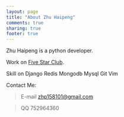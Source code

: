 ```yaml
---
layout: page
title: "About Zhu Haipeng"
comments: true
sharing: true
footer: true
---
```


Zhu Haipeng is a python developer.

Work on [Five Star Club](http://www.wuxinghui.com '五星汇').

Skill on  Django Redis Mongodb Mysql Git Vim  

Contact Me:
> E-mail <zhp158101@gmail.com>

> QQ 752964360

